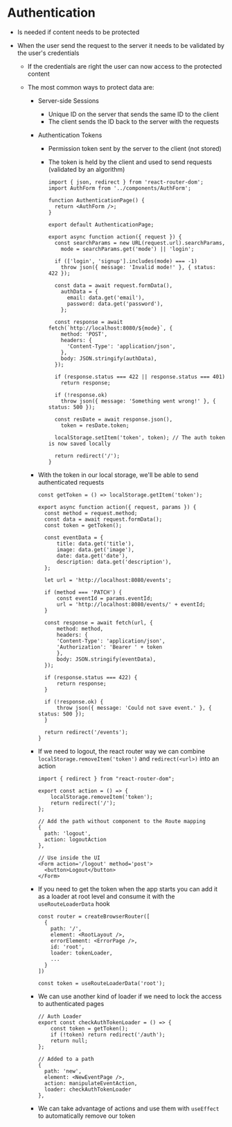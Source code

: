 # Authentication

-   Is needed if content needs to be protected
-   When the user send the request to the server it needs to be validated by the user's credentials

    -   If the credentials are right the user can now access to the protected content
    -   The most common ways to protect data are:

        -   Server-side Sessions
            -   Unique ID on the server that sends the same ID to the client
            -   The client sends the ID back to the server with the requests
        -   Authentication Tokens

            -   Permission token sent by the server to the client (not stored)
            -   The token is held by the client and used to send requests (validated by an algorithm)

                ```JSX
                import { json, redirect } from 'react-router-dom';
                import AuthForm from '../components/AuthForm';

                function AuthenticationPage() {
                  return <AuthForm />;
                }

                export default AuthenticationPage;

                export async function action({ request }) {
                  const searchParams = new URL(request.url).searchParams,
                    mode = searchParams.get('mode') || 'login';

                  if (['login', 'signup'].includes(mode) === -1)
                    throw json({ message: 'Invalid mode!' }, { status: 422 });

                  const data = await request.formData(),
                    authData = {
                      email: data.get('email'),
                      password: data.get('password'),
                    };

                  const response = await fetch(`http://localhost:8080/${mode}`, {
                    method: 'POST',
                    headers: {
                      'Content-Type': 'application/json',
                    },
                    body: JSON.stringify(authData),
                  });

                  if (response.status === 422 || response.status === 401)
                    return response;

                  if (!response.ok)
                    throw json({ message: 'Something went wrong!' }, { status: 500 });

                  const resDate = await response.json(),
                    token = resDate.token;

                  localStorage.setItem('token', token); // The auth token is now saved locally

                  return redirect('/');
                }
                ```

        -   With the token in our local storage, we'll be able to send authenticated requests

            ```JSX
            const getToken = () => localStorage.getItem('token');

            export async function action({ request, params }) {
              const method = request.method;
              const data = await request.formData();
              const token = getToken();

              const eventData = {
                  title: data.get('title'),
                  image: data.get('image'),
                  date: data.get('date'),
                  description: data.get('description'),
              };

              let url = 'http://localhost:8080/events';

              if (method === 'PATCH') {
                  const eventId = params.eventId;
                  url = 'http://localhost:8080/events/' + eventId;
              }

              const response = await fetch(url, {
                  method: method,
                  headers: {
                  'Content-Type': 'application/json',
                  'Authorization': 'Bearer ' + token
                  },
                  body: JSON.stringify(eventData),
              });

              if (response.status === 422) {
                  return response;
              }

              if (!response.ok) {
                  throw json({ message: 'Could not save event.' }, { status: 500 });
              }

              return redirect('/events');
            }
            ```

        -   If we need to logout, the react router way we can combine `localStorage.removeItem('token')` and `redirect(<url>)` into an action

            ```JSX
            import { redirect } from "react-router-dom";

            export const action = () => {
                localStorage.removeItem('token');
                return redirect('/');
            };
            ```

            ```JSX
            // Add the path without component to the Route mapping
            {
              path: 'logout',
              action: logoutAction
            },
            ```

            ```JSX
            // Use inside the UI
            <Form action='/logout' method='post'>
              <button>Logout</button>
            </Form>
            ```

        -   If you need to get the token when the app starts you can add it as a loader at root level and consume it with the `useRouteLoaderData` hook

            ```JS
            const router = createBrowserRouter([
              {
                path: '/',
                element: <RootLayout />,
                errorElement: <ErrorPage />,
                id: 'root',
                loader: tokenLoader,
                ...
              }
            ])
            ```

            ```JS
            const token = useRouteLoaderData('root');
            ```

        -   We can use another kind of loader if we need to lock the access to authenticated pages
            ```JS
            // Auth Loader
            export const checkAuthTokenLoader = () => {
                const token = getToken();
                if (!token) return redirect('/auth');
                return null;
            };
            ```
            ```JSX
            // Added to a path
            {
              path: 'new',
              element: <NewEventPage />,
              action: manipulateEventAction,
              loader: checkAuthTokenLoader
            },
            ```
        -   We can take advantage of actions and use them with `useEffect` to automatically remove our token
